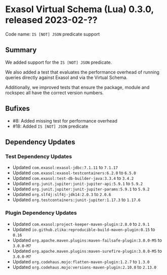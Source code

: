 # Exasol Virtual Schema (Lua) 0.3.0, released 2023-02-??

Code name: `IS [NOT] JSON` predicate support

## Summary

We added support for the `IS [NOT] JSON` predicate.

We also added a test that evaluates the performance overhead of running queries directly against Exasol and via the Virtual Schema. 

Additionally, we improved tests that ensure the package, module and rockspec all have the correct version numbers.

## Bufixes

* #8: Added missing test for performance overhead
* #18: Added `IS [NOT] JSON` predicate

## Dependency Updates

### Test Dependency Updates

* Updated `com.exasol:exasol-jdbc:7.1.11` to `7.1.17`
* Updated `com.exasol:exasol-testcontainers:6.2.0` to `6.5.0`
* Updated `com.exasol:test-db-builder-java:3.3.4` to `3.4.2`
* Updated `org.junit.jupiter:junit-jupiter-api:5.9.1` to `5.9.2`
* Updated `org.junit.jupiter:junit-jupiter-params:5.9.1` to `5.9.2`
* Updated `org.slf4j:slf4j-jdk14:2.0.3` to `2.0.6`
* Updated `org.testcontainers:junit-jupiter:1.17.3` to `1.17.6`

### Plugin Dependency Updates

* Updated `com.exasol:project-keeper-maven-plugin:2.8.0` to `2.9.1`
* Updated `io.github.zlika:reproducible-build-maven-plugin:0.15` to `0.16`
* Updated `org.apache.maven.plugins:maven-failsafe-plugin:3.0.0-M5` to `3.0.0-M7`
* Updated `org.apache.maven.plugins:maven-surefire-plugin:3.0.0-M5` to `3.0.0-M7`
* Updated `org.codehaus.mojo:flatten-maven-plugin:1.2.7` to `1.3.0`
* Updated `org.codehaus.mojo:versions-maven-plugin:2.10.0` to `2.13.0`
